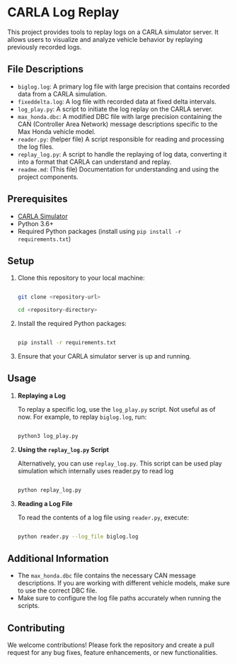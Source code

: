 # CARLA Log Replay

This project provides tools to replay logs on a CARLA simulator server. It allows users to visualize and analyze vehicle behavior by replaying previously recorded logs.

## File Descriptions

- `biglog.log`: A primary log file with large precision that contains recorded data from a CARLA simulation.
- `fixeddelta.log`: A log file with recorded data at fixed delta intervals.
- `log_play.py`: A script to initiate the log replay on the CARLA server.
- `max_honda.dbc`: A modified DBC file with large precision containing the CAN (Controller Area Network) message descriptions specific to the Max Honda vehicle model.
- `reader.py`: (helper file) A script responsible for reading and processing the log files.
- `replay_log.py`: A script to handle the replaying of log data, converting it into a format that CARLA can understand and replay.
- `readme.md`: (This file) Documentation for understanding and using the project components.

## Prerequisites

- [CARLA Simulator](https://carla.org/)
- Python 3.6+
- Required Python packages (install using `pip install -r requirements.txt`)

## Setup

1. Clone this repository to your local machine:

   ```bash

   git clone <repository-url>

   cd <repository-directory>

   ```
2. Install the required Python packages:

   ```bash

   pip install -r requirements.txt

   ```
3. Ensure that your CARLA simulator server is up and running.

## Usage

1. **Replaying a Log**

   To replay a specific log, use the `log_play.py` script. Not useful as of now. For example, to replay `biglog.log`, run:

   ```bash

   python3 log_play.py

   ```
2. **Using the `replay_log.py` Script**

   Alternatively, you can use `replay_log.py`. This script can be used play simulation which internally uses reader.py to read log

   ```bash

   python replay_log.py

   ```
3. **Reading a Log File**

   To read the contents of a log file using `reader.py`, execute:

   ```bash

   python reader.py --log_file biglog.log

   ```

## Additional Information

- The `max_honda.dbc` file contains the necessary CAN message descriptions. If you are working with different vehicle models, make sure to use the correct DBC file.
- Make sure to configure the log file paths accurately when running the scripts.

## Contributing

We welcome contributions! Please fork the repository and create a pull request for any bug fixes, feature enhancements, or new functionalities.
